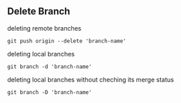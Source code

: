 ## Delete Branch

deleting remote branches

```
git push origin --delete 'branch-name'
```

deleting local branches

```
git branch -d 'branch-name'
```

deleting local branches without cheching its merge status

```
git branch -D 'branch-name'
```
